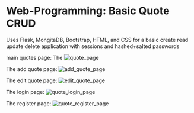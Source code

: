 # Web-Programming: Basic Quote CRUD
Uses Flask, MongitaDB, Bootstrap, HTML, and CSS for a basic create read update delete application with sessions and hashed+salted passwords

main quotes page: 
The ![quote_page](https://github.com/acash11/Web-Programming-Basic-Quote-CRUD/assets/150085335/ddf8be5c-9f39-404a-bc9b-5c2ffa4c7333)

The add quote page: 
![add_quote_page](https://github.com/acash11/Web-Programming-Basic-Quote-CRUD/assets/150085335/af7142f4-2f57-4be7-aa25-58662889e395)

The edit quote page: 
![edit_quote_page](https://github.com/acash11/Web-Programming-Basic-Quote-CRUD/assets/150085335/e0a1dcf1-921c-438b-b8f0-366fc724e0e3)

The login page:
![quote_login_page](https://github.com/acash11/Web-Programming-Basic-Quote-CRUD/assets/150085335/0ef5598a-4f62-45a4-a6e8-f1f70119bc2f)

The register page:
![quote_register_page](https://github.com/acash11/Web-Programming-Basic-Quote-CRUD/assets/150085335/4257d570-5b9d-4b33-af24-a809d6261188)
